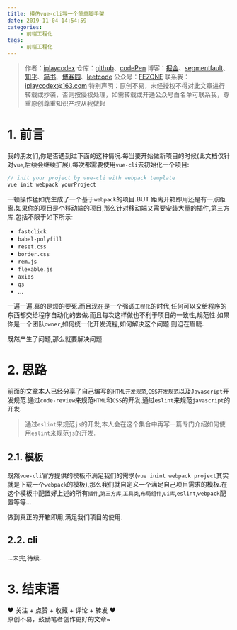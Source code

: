 ```yaml
---
title: 模仿vue-cli写一个简单脚手架
date: 2019-11-04 14:54:59
categories:
    - 前端工程化
tags:
    - 前端工程化
---
```


> 作者：[iplaycodex](http://iplaycodex.com)
> 仓库：[github](https://github.com/iplaycodex)、[codePen](https://codepen.io/iplaycodex)
> 博客：[掘金](https://juejin.im/user/3597257774478359)、[segmentfault](https://segmentfault.com/u/iplaycodex)、[知乎](https://www.zhihu.com/people/CallMeAllenLliu)、[简书](https://www.jianshu.com/u/9cd27f169c7e)、[博客园](https://www.cnblogs.com/)、[leetcode](https://leetcode-cn.com/u/iplaycodex/)
> 公众号：[FEZONE](http://iplaycodex.com)
> 联系我：[iplaycodex@163.com](iplaycodex@163.com)
> 特别声明：原创不易，未经授权不得对此文章进行转载或抄袭，否则按侵权处理，如需转载或开通公众号白名单可联系我，尊重原创尊重知识产权从我做起

# 1. 前言

我的朋友们,你是否遇到过下面的这种情况.每当要开始做新项目的时候(此文档仅针对`vue`,后续会继续扩展),每次都需要使用`vue-cli`去初始化一个项目:

```javascript
// init your project by vue-cli with webpack template
vue init webpack yourProject
```

一顿操作猛如虎生成了一个基于`webpack`的项目.BUT 距离开箱即用还是有一点距离.如果你的项目是个移动端的项目,那么针对移动端又需要安装大量的插件,第三方库.包括不限于如下所示:

-   `fastclick`
-   `babel-polyfill`
-   `reset.css`
-   `border.css`
-   `rem.js`
-   `flexable.js`
-   `axios`
-   `qs`
-   ...

一遍一遍,真的是烦的要死.而且现在是一个强调`工程化`的时代,任何可以交给程序的东西都交给程序自动化的去做.而且每次这样做也不利于项目的一致性,规范性.如果你是一个团队`owner`,如何统一化开发流程,如何解决这个问题.则迫在眉睫.

既然产生了问题,那么就要解决问题.

# 2. 思路

<!--more-->

前面的文章本人已经分享了自己编写的`HTML开发规范`,`CSS开发规范`以及`Javascript`开发规范.通过`code-review`来规范`HTML`和`CSS`的开发,通过`eslint`来规范`javascript`的开发.

> 通过`eslint`来规范`js`的开发,本人会在这个集合中再写一篇专门介绍如何使用`eslint`来规范`js`的开发.

## 2.1. 模板

既然`vue-cli`官方提供的模板不满足我们的需求(`vue inint webpack project`其实就是下载一个`webpack`的模板),那么我们就自定义一个满足自己项目需求的模板.在这个模板中配置好上述的所有`插件`,`第三方库`,`工具类`,`布局组件`,`ui库`,`eslint`,`webpack`配置等等...

做到真正的开箱即用,满足我们项目的使用.

## 2.2. cli

...未完,待续..

# 3. 结束语

❤️ 关注 + 点赞 + 收藏 + 评论 + 转发 ❤️ <br/>原创不易，鼓励笔者创作更好的文章~
